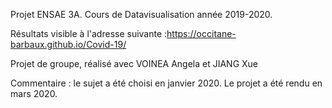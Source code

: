 Projet ENSAE 3A. Cours de Datavisualisation année 2019-2020.

Résultats visible à l'adresse suivante :https://occitane-barbaux.github.io/Covid-19/

Projet de groupe, réalisé avec VOINEA Angela et JIANG Xue

Commentaire : le sujet a été choisi en janvier 2020. Le projet a été rendu en mars 2020.
